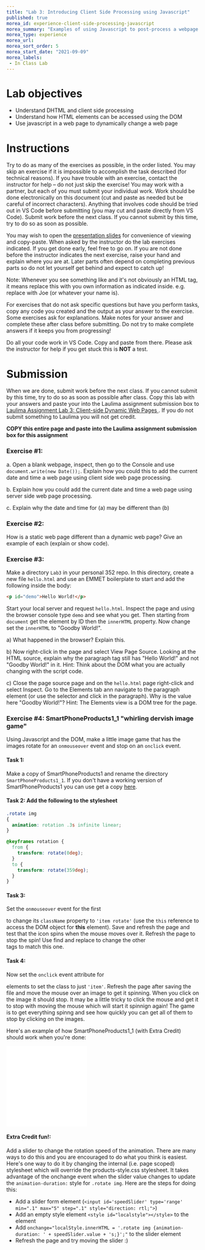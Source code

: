 ```yaml
---
title: "Lab 3: Introducing Client Side Processing using Javascript"
published: true
morea_id: experience-client-side-processing-javascript
morea_summary: "Examples of using Javascript to post-process a webpage."
morea_type: experience
morea_url: 
morea_sort_order: 5
morea_start_date: "2021-09-09"
morea_labels:
 - In Class Lab
---
```

# Lab objectives
- Understand DHTML and client side processing
- Understand how HTML elements can be accessed using the DOM
- Use javascript in a web page to dynamically change a web page

# Instructions
Try to do as many of the exercises as possible, in the order listed. You may skip an exercise if it is impossible to accomplish the task described (for technical reasons). If you have trouble with an exercise, contact the instructor for help – do not just skip the exercise! You may work with a partner, but each of you must submit your individual work. Work should be done electronically on this document (cut and paste as needed but be careful of incorrect characters). Anything that involves code should be tried out in VS Code before submitting (you may cut and paste directly from VS Code). Submit work before the next class. If you cannot submit by this time, try to do so as soon as possible.

You may wish to open the [presentation slides](ITM352_client_side_processing.pptx) for convenience of viewing and copy-paste. When asked by the instructor do the lab exercises indicated. If you get done early, feel free to go on. If you are not done before the instructor indicates the next exercise, raise your hand and explain where you are at. Later parts often depend on completing previous parts so do not let yourself get behind and expect to catch up!

Note: Whenever you see something like <Your Name> and it's not obviously an HTML tag, it means replace this with you own information as indicated inside. e.g. replace <Your Name> with Joe (or whatever your name is).

For exercises that do not ask specific questions but have you perform tasks, copy any code you created and the output as your answer to the exercise. Some exercises ask for explanations. Make notes for your answer and complete these after class before submitting. Do not try to make complete answers if it keeps you from progressing!

Do all your code work in VS Code. Copy and paste from there. Please ask the instructor for help if you get stuck this is **NOT** a test.

# Submission
When we are done, submit work before the next class. If you cannot submit by this time, try to do so as soon as possible after class. Copy this lab with your answers and paste your into the Laulima assignment submission box to [Laulima Assignment Lab 3: Client-side Dynamic Web Pages ](https://laulima.hawaii.edu). If you do not submit something to Laulima you will not get credit.

**COPY this entire page and paste into the Laulima assignment submission box for this assignment**


### Exercise #1:
a. Open a blank webpage, inspect, then go to the Console and use `document.write(new Date());`. Explain how you could this to add the current date and time a web page using client side web page processing. 

b. Explain how you could add the current date and time a web page using server side web page processing. 

c. Explain why the date and time for (a) may be different than (b)

### Exercise #2:
How is a static web page different than a dynamic web page? Give an example of each (explain or show code).


### Exercise #3:
Make a directory `Lab3` in your personal 352 repo. In this directory, create a new file `hello.html` and use an EMMET boilerplate to start and add the following inside the body:

```html
<p id="demo">Hello World!</p>
```
Start your local server and request `hello.html`. Inspect the page and using the browser console type `demo` and see what you get. Then starting from `document` get the element by ID then the `innerHTML` property. Now change set the `innerHTML` to "Goodby World!". 

a) What happened in the browser? Explain this. 


b) Now right-click in the page and select View Page Source. Looking at the HTML source, explain why the paragraph tag still has "Hello World!" and not "Goodby World!" in it. Hint: Think about the DOM what you are actually changing with the script code. 

c) Close the page source page and on the `hello.html` page right-click and select Inspect. Go to the Elements tab ann navigate to the paragraph element (or use the selector and click in the paragraph). Why is the value here "Goodby World!"? Hint: The Elements view is a DOM tree for the page.



### Exercise #4: SmartPhoneProducts1_1 "whirling dervish image game"
Using Javascript and the DOM, make a little image game that has the images rotate for an `onmouseover` event and stop on an `onclick` event. 


#### Task 1: 
Make a copy of SmartPhoneProducts1 and rename the directory `SmartPhoneProducts1_1`. If you don't have a working version of SmartPhoneProducts1 you can use get a copy [here](SmartPhoneProducts1.zip). 


#### Task 2: Add the following to the stylesheet
```css
.rotate img
{
  animation: rotation .3s infinite linear;
}

@keyframes rotation {
  from {
    transform: rotate(0deg);
  }
  to {
    transform: rotate(359deg);
  }
}
```

#### Task 3: 
Set the `onmouseover` event for the first <section> to change its `className` property to `'item rotate'`  (use the `this` reference to access the DOM object for **this** element). Save and refresh the page and test that the icon spins when the mouse moves over it. Refresh the page to stop the spin! Use find and replace to change the other <section> tags to match this one.

#### Task 4:
Now set the `onclick` event attribute for <section> elements to set the class to just `'item'`. Refresh the page after saving the file and move the mouse over an image to get it spinning. When you click on the image it should stop. It may be a little tricky to click the mouse and get it to stop with moving the mouse which will start it spinnign again! The game is to get everything spinng and see how quickly you can get all of them to stop by clicking on the images. 

Here's an example of how SmartPhoneProducts1_1 (with Extra Credit) should work when you're done:

<iframe src="SmartPhoneProducts1_1/products_display.html" style="height:210px;width:210px;" scrolling="no" frameBorder="0"></iframe>  


#### Extra Credit fun!: 
Add a slider to change the rotation speed of the animation. There are many ways to do this and you are encouraged to do what you think is easiest. Here's one way to do it by changing the internal (i.e. page scoped) stylesheet which will override the products-style.css stylesheet. It takes advantage of the onchange event when the slider value changes to update the `animation-duration:` style for `.rotate img`. Here are the steps for doing this:  
 - Add a slider form element (`<input id='speedSlider' type='range' min=".1" max="5" step=".1" style="direction: rtl;">`)
 - Add an empty style element `<style id="localstyle"></style>` to the <head> element
 - Add `onchange="localStyle.innerHTML = '.rotate img {animation-duration: ' + speedSlider.value + 's;}';"` to the slider element
 - Refresh the page and try moving the slider :)






